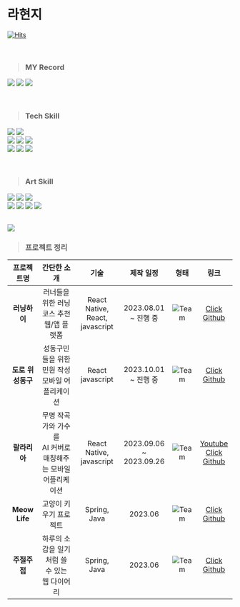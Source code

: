 # 라현지 
[![Hits](https://hits.seeyoufarm.com/api/count/incr/badge.svg?url=https%3A%2F%2Fgithub.com%2Fraxchaz%2Fhit-counter&count_bg=%23F8B64A&title_bg=%23FF8989&icon=&icon_color=%23000000&title=&edge_flat=true)](https://hits.seeyoufarm.com)

<br>


> ### MY Record
>
<a href="https://github.com/raxchaz"><img src="https://img.shields.io/badge/github-181717?style=flat&logo=github&logoColor=white"/></a>
<a href="https://velog.io/@raxchaz"><img src="https://img.shields.io/badge/velog-598D5B?style=flat&logo=velog&logoColor=white"/></a>
<img src="https://img.shields.io/badge/notion-000000?style=flat&logo=velog&logoColor=white"/>

<br>

> ### Tech Skill
<p>

<img src="https://img.shields.io/badge/Sass-CC6699?style=flat&logo=Sass&logoColor=white"/>
<img src="https://img.shields.io/badge/styledcomponents-DB7093?style=flat&logo=styledcomponents&logoColor=white"/>

<br>

<img src="https://img.shields.io/badge/React-6CADC1?style=flat&logo=React&logoColor=white"/>
<img src="https://img.shields.io/badge/ReactNative-558695?style=flat&logo=React&logoColor=white"/>
<img src="https://img.shields.io/badge/JavaScript-FFC530?style=flat&logo=JavaScript&logoColor=white"/>

<br>

<img src="https://img.shields.io/badge/html5-E87624?style=flat&logo=html5&logoColor=white"> 
<img src="https://img.shields.io/badge/css-34535D?style=flat&logo=css3&logoColor=white"> 
<img src="https://img.shields.io/badge/Redux-865C9A?style=flat&logo=Redux&logoColor=white"/>

</p>

<br>


> ### Art Skill

<p>
<img src="https://img.shields.io/badge/Blender-F5792A?style=flat&logo=Blender&logoColor=white"/>
<img src="https://img.shields.io/badge/Maya-37A5CC?style=flat&logo=Maya&logoColor=white"/>
<img src="https://img.shields.io/badge/AfterEffect-9999FF?style=flat&logo=Aftereffect&logoColor=white"/>

<br>

<img src="https://img.shields.io/badge/Figma-F24E1E?style=flat&logo=Figma&logoColor=white"/>
<img src="https://img.shields.io/badge/AdobeXD-DC7AA3?style=flat&logo=AdobeXD&logoColor=white"/>
<img src="https://img.shields.io/badge/Premere-Pro-CC0000?style=flat&logo=Premere-Pro&logoColor=white"/>
<img src="https://img.shields.io/badge/Adobeillustrator-471E00?style=flat&logo=Adobeillustrator&logoColor=white"/>

</p>
<br>

<img src="https://github-readme-stats.vercel.app/api/top-langs/?username=raxchaz&layout=compact">



<br>

> ### 프로젝트 정리
|프로젝트명|간단한 소개|기술|제작 일정|형태|링크|
|:---:|:---:|:---:|:---:|:---:|:---:|
|**러닝하이**|러너들을 위한 러닝 코스 추천 웹/앱 플랫폼| React Native, React, <br> javascript |2023.08.01  <br> ~ 진행 중|![Team](https://img.shields.io/badge/Team-DB7093)|[Click Github](https://github.com/cca-ffodregamdi)|
|**도로 위 <Br> 성동구**|성동구민들을 위한 <br> 민원 작성 모바일 어플리케이션| React <br> javascript |2023.10.01 <br> ~ 진행 중|![Team](https://img.shields.io/badge/Team-DB7093)|[Click Github](https://github.com/fixplzz)|
  |**랄라리아**| 무명 작곡가와 가수를 <br> AI 커버로 매칭해주는 모바일 어플리케이션| React Native, <br> javascript |2023.09.06 <br> ~ 2023.09.26|![Team](https://img.shields.io/badge/Team-DB7093)|[Youtube](https://youtu.be/QluGKnN534Y?si=RXNAt3PruZ9CyMqP) <br> [Click Github](https://github.com/isthisteamisthis)|
 |**Meow Life**|고양이 키우기 프로젝트| Spring, Java |2023.06 |![Team](https://img.shields.io/badge/Team-DB7093)|[Click Github](https://github.com/mtvs-server2/spring-meow-life-game)|
|**주절주접**|하루의 소감을 일기처럼 쓸 수 있는 웹 다이어리| Spring, Java|2023.06 |![Team](https://img.shields.io/badge/Team-DB7093)|[Click Github](https://github.com/mtvs-server2/spring-web-diary)

</p>
</p>


